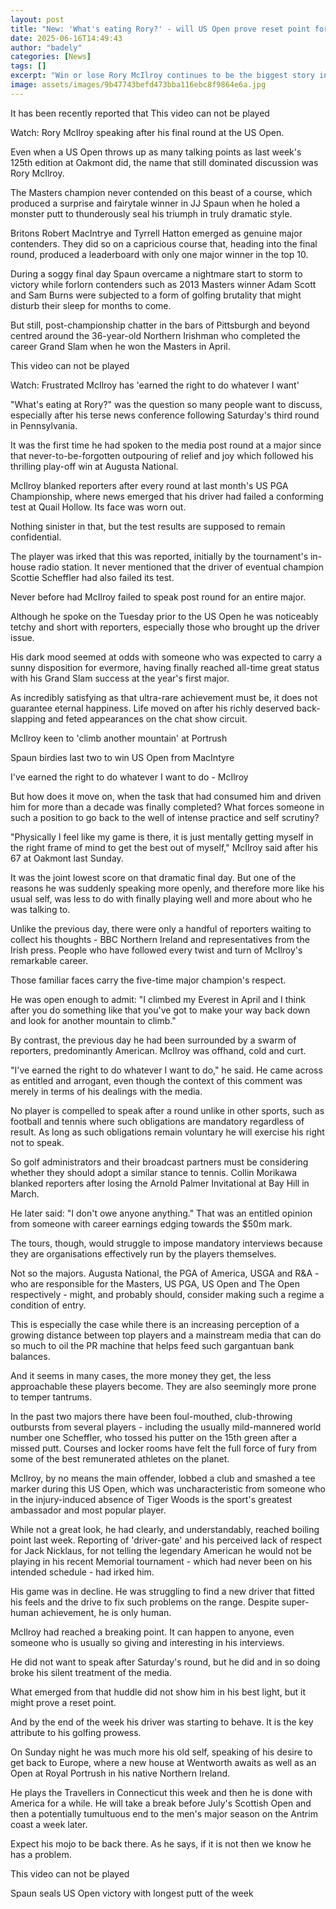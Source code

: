 ```yaml
---
layout: post
title: "New: 'What's eating Rory?' - will US Open prove reset point for McIlroy?"
date: 2025-06-16T14:49:43
author: "badely"
categories: [News]
tags: []
excerpt: "Win or lose Rory McIlroy continues to be the biggest story in golf because despite super-human achievement, he is only human, writes Iain Carter."
image: assets/images/9b47743befd473bba116ebc8f9864e6a.jpg
---
```


It has been recently reported that This video can not be played

Watch: Rory McIlroy speaking after his final round at the US Open.

Even when a US Open throws up as many talking points as last week's 125th edition at Oakmont did, the name that still dominated discussion was Rory McIlroy.

The Masters champion never contended on this beast of a course, which produced a surprise and fairytale winner in JJ Spaun when he holed a monster putt to thunderously seal his triumph in truly dramatic style.

Britons Robert MacIntrye and Tyrrell Hatton emerged as genuine major contenders. They did so on a capricious course that, heading into the final round, produced a leaderboard with only one major winner in the top 10.

During a soggy final day Spaun overcame a nightmare start to storm to victory while forlorn contenders such as 2013 Masters winner Adam Scott and Sam Burns were subjected to a form of golfing brutality that might disturb their sleep for months to come.

But still, post-championship chatter in the bars of Pittsburgh and beyond centred around the 36-year-old Northern Irishman who completed the career Grand Slam when he won the Masters in April.

This video can not be played

Watch: Frustrated McIlroy has 'earned the right to do whatever I want'

"What's eating at Rory?" was the question so many people want to discuss, especially after his terse news conference following Saturday's third round in Pennsylvania.

It was the first time he had spoken to the media post round at a major since that never-to-be-forgotten outpouring of relief and joy which followed his thrilling play-off win at Augusta National.

McIlroy blanked reporters after every round at last month's US PGA Championship, where news emerged that his driver had failed a conforming test at Quail Hollow. Its face was worn out.

Nothing sinister in that, but the test results are supposed to remain confidential.

The player was irked that this was reported, initially by the tournament's in-house radio station. It never mentioned that the driver of eventual champion Scottie Scheffler had also failed its test.

Never before had McIlroy failed to speak post round for an entire major.

Although he spoke on the Tuesday prior to the US Open he was noticeably tetchy and short with reporters, especially those who brought up the driver issue.

His dark mood seemed at odds with someone who was expected to carry a sunny disposition for evermore, having finally reached all-time great status with his Grand Slam success at the year's first major.

As incredibly satisfying as that ultra-rare achievement must be, it does not guarantee eternal happiness. Life moved on after his richly deserved back-slapping and feted appearances on the chat show circuit.

McIlroy keen to 'climb another mountain' at Portrush

Spaun birdies last two to win US Open from MacIntyre

I've earned the right to do whatever I want to do - McIlroy

But how does it move on, when the task that had consumed him and driven him for more than a decade was finally completed? What forces someone in such a position to go back to the well of intense practice and self scrutiny?

"Physically I feel like my game is there, it is just mentally getting myself in the right frame of mind to get the best out of myself," McIlroy said after his 67 at Oakmont last Sunday.

It was the joint lowest score on that dramatic final day. But one of the reasons he was suddenly speaking more openly, and therefore more like his usual self, was less to do with finally playing well and more about who he was talking to.

Unlike the previous day, there were only a handful of reporters waiting to collect his thoughts - BBC Northern Ireland and representatives from the Irish press. People who have followed every twist and turn of McIlroy's remarkable career.

Those familiar faces carry the five-time major champion's respect.

He was open enough to admit: "I climbed my Everest in April and I think after you do something like that you've got to make your way back down and look for another mountain to climb."

By contrast, the previous day he had been surrounded by a swarm of reporters, predominantly American. McIlroy was offhand, cold and curt.

"I've earned the right to do whatever I want to do," he said. He came across as entitled and arrogant, even though the context of this comment was merely in terms of his dealings with the media.

No player is compelled to speak after a round unlike in other sports, such as football and tennis where such obligations are mandatory regardless of result. As long as such obligations remain voluntary he will exercise his right not to speak.

So golf administrators and their broadcast partners must be considering whether they should adopt a similar stance to tennis. Collin Morikawa blanked reporters after losing the Arnold Palmer Invitational at Bay Hill in March.

He later said: "I don't owe anyone anything." That was an entitled opinion from someone with career earnings edging towards the $50m mark.

The tours, though, would struggle to impose mandatory interviews because they are organisations effectively run by the players themselves.

Not so the majors. Augusta National, the PGA of America, USGA and R&A - who are responsible for the Masters, US PGA, US Open and The Open respectively - might, and probably should, consider making such a regime a condition of entry.

This is especially the case while there is an increasing perception of a growing distance between top players and a mainstream media that can do so much to oil the PR machine that helps feed such gargantuan bank balances.

And it seems in many cases, the more money they get, the less approachable these players become. They are also seemingly more prone to temper tantrums.

In the past two majors there have been foul-mouthed, club-throwing outbursts from several players - including the usually mild-mannered world number one Scheffler, who tossed his putter on the 15th green after a missed putt. Courses and locker rooms have felt the full force of fury from some of the best remunerated athletes on the planet.

McIlroy, by no means the main offender, lobbed a club and smashed a tee marker during this US Open, which was uncharacteristic from someone who in the injury-induced absence of Tiger Woods is the sport's greatest ambassador and most popular player.

While not a great look, he had clearly, and understandably, reached boiling point last week. Reporting of 'driver-gate' and his perceived lack of respect for Jack Nicklaus, for not telling the legendary American he would not be playing in his recent Memorial tournament - which had never been on his intended schedule - had irked him.

His game was in decline. He was struggling to find a new driver that fitted his feels and the drive to fix such problems on the range. Despite super-human achievement, he is only human.

McIlroy had reached a breaking point. It can happen to anyone, even someone who is usually so giving and interesting in his interviews.

He did not want to speak after Saturday's round, but he did and in so doing broke his silent treatment of the media.

What emerged from that huddle did not show him in his best light, but it might prove a reset point.

And by the end of the week his driver was starting to behave. It is the key attribute to his golfing prowess.

On Sunday night he was much more his old self, speaking of his desire to get back to Europe, where a new house at Wentworth awaits as well as an Open at Royal Portrush in his native Northern Ireland.

He plays the Travellers in Connecticut this week and then he is done with America for a while. He will take a break before July's Scottish Open and then a potentially tumultuous end to the men's major season on the Antrim coast a week later.

Expect his mojo to be back there. As he says, if it is not then we know he has a problem.

This video can not be played

Spaun seals US Open victory with longest putt of the week

